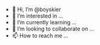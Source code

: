 - 👋 Hi, I’m @boyskier
- 👀 I’m interested in ...
- 🌱 I’m currently learning ...
- 💞️ I’m looking to collaborate on ...
- 📫 How to reach me ...

<!---
boyskier/boyskier is a ✨ special ✨ repository because its `README.md` (this file) appears on your GitHub profile.
You can click the Preview link to take a look at your changes.
--->
